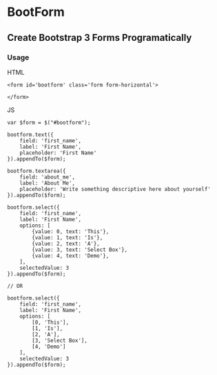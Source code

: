 # BootForm
## Create Bootstrap 3 Forms Programatically

### Usage

HTML

    <form id='bootform' class='form form-horizontal'>
    
    </form>

JS

    var $form = $("#bootform");
    
    bootform.text({
        field: 'first_name',
        label: 'First Name',
        placeholder: 'First Name'
    }).appendTo($form);
    
    bootform.textarea({
        field: 'about_me',
        label: 'About Me',
        placeholder: 'Write something descriptive here about yourself'
    }).appendTo($form);
    
    bootform.select({
        field: 'first_name',
        label: 'First Name',
        options: [
            {value: 0, text: 'This'},
            {value: 1, text: 'Is'},
            {value: 2, text: 'A'},
            {value: 3, text: 'Select Box'},
            {value: 4, text: 'Demo'},
        ],
        selectedValue: 3
    }).appendTo($form);
    
    // OR
    
    bootform.select({
        field: 'first_name',
        label: 'First Name',
        options: [
            [0, 'This'],
            [1, 'Is'],
            [2, 'A'],
            [3, 'Select Box'],
            [4, 'Demo']
        ],
        selectedValue: 3
    }).appendTo($form);
    